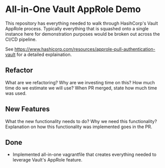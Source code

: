 # All-in-One Vault AppRole Demo
This repository has everything needed to walk through HasihCorp's Vault AppRole process. Typically everything that is squashed onto a single instance here for demonstration purposes would be broken out across the CI/CD pipeline.

See https://www.hashicorp.com/resources/approle-pull-authentication-vault for a detailed explaination.

## Refactor
What are we refactoring?
Why are we investing time on this?
How much time do we estimate we will use?
When PR merged, state how much time was used.



## New Features
What the new functionality needs to do?
Why we need this functionality?
Explanation on how this functionality was implemented goes in the PR.


## Done
 - Implemented all-in-one vagrantfile that creates everything needed to leverage Vault's AppRole feature.

